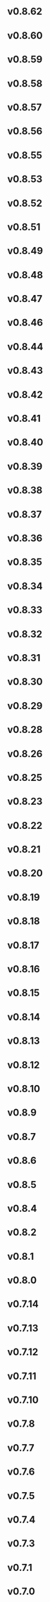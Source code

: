 ## v0.8.62


## v0.8.60


## v0.8.59


## v0.8.58


## v0.8.57


## v0.8.56


## v0.8.55


## v0.8.53


## v0.8.52


## v0.8.51


## v0.8.49


## v0.8.48


## v0.8.47


## v0.8.46


## v0.8.44


## v0.8.43


## v0.8.42


## v0.8.41


## v0.8.40


## v0.8.39


## v0.8.38


## v0.8.37


## v0.8.36


## v0.8.35


## v0.8.34


## v0.8.33


## v0.8.32


## v0.8.31


## v0.8.30


## v0.8.29


## v0.8.28


## v0.8.26


## v0.8.25


## v0.8.23


## v0.8.22


## v0.8.21


## v0.8.20


## v0.8.19


## v0.8.18


## v0.8.17


## v0.8.16


## v0.8.15


## v0.8.14


## v0.8.13


## v0.8.12


## v0.8.10


## v0.8.9


## v0.8.7


## v0.8.6


## v0.8.5


## v0.8.4


## v0.8.2


## v0.8.1


## v0.8.0


## v0.7.14


## v0.7.13


## v0.7.12


## v0.7.11


## v0.7.10


## v0.7.8


## v0.7.7


## v0.7.6


## v0.7.5


## v0.7.4


## v0.7.3


## v0.7.1


## v0.7.0


